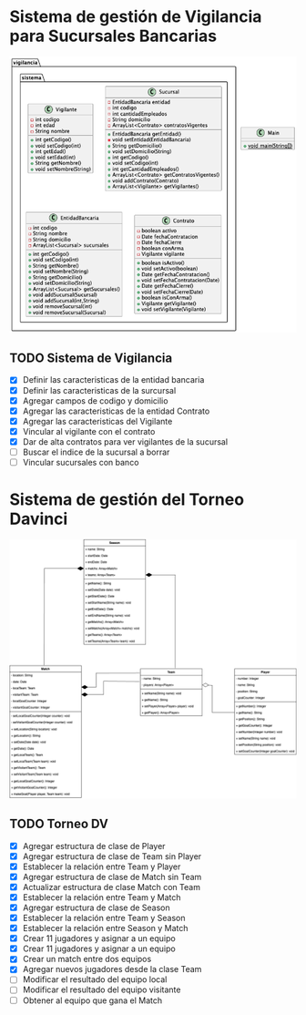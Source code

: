 # Sistema de gestión de Vigilancia para Sucursales Bancarias

![class_diagram.png](class_diagram.png)

## TODO Sistema de Vigilancia
- [x] Definir las caracteristicas de la entidad bancaria
- [x] Definir las caracteristicas de la surcursal
- [x] Agregar campos de codigo y domicilio
- [x] Agregar las caracteristicas de la entidad Contrato
- [x] Agregar las caracteristicas del Vigilante
- [x] Vincular al vigilante con el contrato
- [x] Dar de alta contratos para ver vigilantes de la sucursal
- [ ] Buscar el indice de la sucursal a borrar
- [ ] Vincular sucursales con banco

# Sistema de gestión del Torneo Davinci

![class_diagram_tournament.png](class_diagram_tournament.png)

## TODO Torneo DV
- [x] Agregar estructura de clase de Player
- [x] Agregar estructura de clase de Team sin Player
- [x] Establecer la relación entre Team y Player
- [x] Agregar estructura de clase de Match sin Team
- [x] Actualizar estructura de clase Match con Team
- [x] Establecer la relación entre Team y Match
- [x] Agregar estructura de clase de Season
- [x] Establecer la relación entre Team y Season
- [x] Establecer la relación entre Season y Match
- [x] Crear 11 jugadores y asignar a un equipo
- [x] Crear 11 jugadores y asignar a un equipo
- [x] Crear un match entre dos equipos
- [x] Agregar nuevos jugadores desde la clase Team
- [ ] Modificar el resultado del equipo local
- [ ] Modificar el resultado del equipo visitante
- [ ] Obtener al equipo que gana el Match
